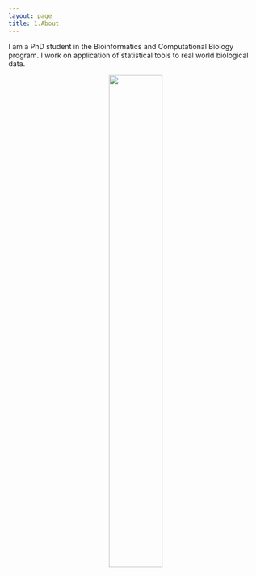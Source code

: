 ```yaml
---
layout: page
title: 1.About
---
```



I am a PhD student in the Bioinformatics and Computational Biology program. 
I work on application of statistical tools to real world biological data.




<figure><center>
  <img width="50%" height="50%" src="https://martynalukaszewicz.github.io/ProfileImage.jpg"/>
</center></figure>
